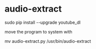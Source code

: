 # audio-extract

sudo pip install --upgrade youtube_dl

move the program to system with 

mv audio-extract.py /usr/bin/audio-extract
